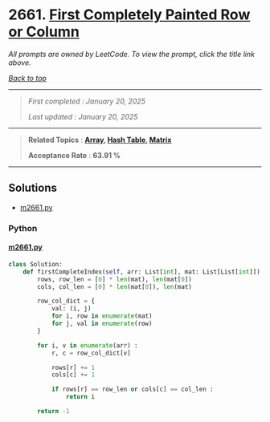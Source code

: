 # 2661. [First Completely Painted Row or Column](<https://leetcode.com/problems/first-completely-painted-row-or-column>)

*All prompts are owned by LeetCode. To view the prompt, click the title link above.*

*[Back to top](<../README.md>)*

------

> *First completed : January 20, 2025*
>
> *Last updated : January 20, 2025*

------

> **Related Topics** : **[Array](<by_topic/Array.md>), [Hash Table](<by_topic/Hash Table.md>), [Matrix](<by_topic/Matrix.md>)**
>
> **Acceptance Rate** : **63.91 %**

------

## Solutions

- [m2661.py](<../my-submissions/m2661.py>)
### Python
#### [m2661.py](<../my-submissions/m2661.py>)
```Python
class Solution:
    def firstCompleteIndex(self, arr: List[int], mat: List[List[int]]) -> int:
        rows, row_len = [0] * len(mat), len(mat[0])
        cols, col_len = [0] * len(mat[0]), len(mat)

        row_col_dict = {
            val: (i, j) 
            for i, row in enumerate(mat) 
            for j, val in enumerate(row)
        }

        for i, v in enumerate(arr) :
            r, c = row_col_dict[v]

            rows[r] += 1
            cols[c] += 1

            if rows[r] == row_len or cols[c] == col_len :
                return i

        return -1
```

